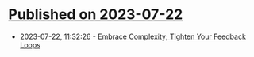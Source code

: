 # [Published on 2023-07-22](index.md)

* [2023-07-22, 11:32:26](https://lobste.rs/s/tthzld/embrace_complexity_tighten_your) - [Embrace Complexity; Tighten Your Feedback Loops](https://ferd.ca/embrace-complexity-tighten-your-feedback-loops.html)
